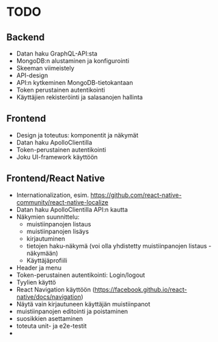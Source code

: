 # TODO

## Backend

- Datan haku GraphQL-API:sta
- MongoDB:n alustaminen ja konfigurointi
- Skeeman viimeistely
- API-design
- API:n kytkeminen MongoDB-tietokantaan
- Token perustainen autentikointi
- Käyttäjien rekisteröinti ja salasanojen hallinta

## Frontend

- Design ja toteutus: komponentit ja näkymät
- Datan haku ApolloClientilla
- Token-perustainen autentikointi
- Joku UI-framework käyttöön

## Frontend/React Native

- Internationalization, esim. https://github.com/react-native-community/react-native-localize
- Datan haku ApolloClientilla API:n kautta
- Näkymien suunnittelu:
  - muistiinpanojen listaus
  - muistiinpanojen lisäys
  - kirjautuminen
  - tietojen haku-näkymä (voi olla yhdistetty muistiinpanojen listaus -näkymään)
  - Käyttäjäprofiili
- Header ja menu
- Token-perustainen autentikointi: Login/logout
- Tyylien käyttö
- React Navigation käyttöön (https://facebook.github.io/react-native/docs/navigation)
- Näytä vain kirjautuneen käyttäjän muistiinpanot
- muistiinpanojen editointi ja poistaminen
- suosikkien asettaminen
- toteuta unit- ja e2e-testit
-
